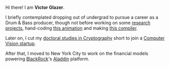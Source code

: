 Hi there! I am **Victor Glazer**.

I briefly contemplated dropping out of undergrad to pursue a career as a Drum & Bass producer, though not before working on some [research projects](https://github.com/vglazer/USRA), hand-coding [this animation](https://www.cs.toronto.edu/~glazer/gundam.avi) and making [this compiler](https://github.com/vglazer/csc488).

Later on, I cut my [doctoral studies in Cryptography](https://www.cs.toronto.edu/~glazer/doc/VictorGlazerMSThesis.pdf) short to join a [Computer Vision startup](https://tineye.com/about).

After that, I moved to New York City to work on the financial models powering [BlackRock](https://www.blackrock.com/corporate/about-us)'s [Aladdin](https://www.blackrock.com/aladdin) platform.
